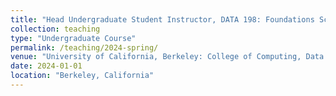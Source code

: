 ```yaml
---
title: "Head Undergraduate Student Instructor, DATA 198: Foundations Scholars (_Spring 2023_)"
collection: teaching
type: "Undergraduate Course"
permalink: /teaching/2024-spring/
venue: "University of California, Berkeley: College of Computing, Data Science, and Society (CDSS)"
date: 2024-01-01
location: "Berkeley, California"
---
```

